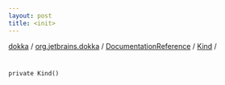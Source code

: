 ```yaml
---
layout: post
title: <init>
---
```

[dokka](../../../index.md) / [org.jetbrains.dokka](../../index.md) / [DocumentationReference](../index.md) / [Kind](index.md) / [<init>](_init_.md)

# <init>

```
private Kind()
```
